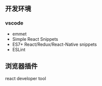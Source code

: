 ## 开发环境

### vscode
- emmet
- Simple React Snippets
- ES7+ React/Redux/React-Native snippets
- ESLint

## 浏览器插件
react developer tool
